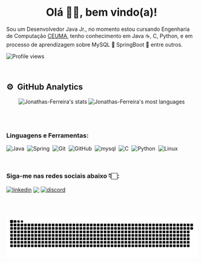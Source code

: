 <h1 align="center">Olá 👋🏻, bem vindo(a)! </h1>

  Sou um Desenvolvedor Java Jr., no momento estou cursando Engenharia de Computação [CEUMA](https://www.extranet.ceuma.br/hotsite/), tenho conhecimento em Java ☕, C, Python, e em processo de aprendizagem sobre MySQL 🐬 SpringBoot 🍃 entre outros. 

<p align="left"> <img src="https://komarev.com/ghpvc/?username=Jonathas-Ferreira&color=green" alt="Profile views" /> </p>
<br>

## ⚙️ &nbsp;GitHub Analytics

<p align="center">
<img height="190em" src="https://github-readme-stats.vercel.app/api?username=Jonathas-Ferreira&show_icons=true&theme=vision-friendly-dark" alt="Jonathas-Ferreira's stats"/>
<img height="190em" src="https://github-readme-stats.vercel.app/api/top-langs/?username=Jonathas-Ferreira&layout=compact&theme=vision-friendly-dark" alt="Jonathas-Ferreira's most languages"/>
</p>


<br><br>
<h3 align="left">Linguagens e Ferramentas:</h3>

![Java](https://img.shields.io/badge/-Java-05122A?style=flat&logo=java)&nbsp;
![Spring](https://img.shields.io/badge/-Spring-05122A?style=flat&logo=Spring)&nbsp;
![Git](https://img.shields.io/badge/-Git-05122A?style=flat&logo=git)&nbsp;
![GitHub](https://img.shields.io/badge/-GitHub-05122A?style=flat&logo=github)&nbsp;
![mysql](https://img.shields.io/badge/-MySQL-05122A?style=flat&logo=mysql)&nbsp;
![C](https://img.shields.io/badge/-C-05122A?style=flat&logo=c)&nbsp;
![Python](https://img.shields.io/badge/-Python-05122A?style=flat&logo=python)&nbsp;
![Linux](https://img.shields.io/badge/-Linux-05122A?style=flat&logo=linux)&nbsp;


<br>

 <h3 align="left">Siga-me nas redes sociais abaixo 👇🏻: </h3>

<a href="https://www.linkedin.com/in/jonathas-ferreira-3b2117160/" target="blank"><img align="center" src="https://img.shields.io/badge/LinkedIn-0077B5?style=for-the-badge&logo=linkedin&logoColor=white" alt="linkedin" height="30" height="110" /></a>
[<img src="https://img.shields.io/badge/Gmail-D14836?style=for-the-badge&logo=gmail&logoColor=white" height="30" height="110" align ="center">](mailto:jtsbarrosferreira@gmail.com)
<a href="https://discord.gg/Sb2uzPjY" target="blank"><img align="center" src="https://img.shields.io/badge/Discord-7289DA?style=for-the-badge&logo=discord&logoColor=white" alt="discord" height="30" height="110" /></a>

<br>
<br>

 ![Snake animation](https://github.com/Jonathas-Ferreira/Jonathas-Ferreira/blob/output/github-contribution-grid-snake.svg) 